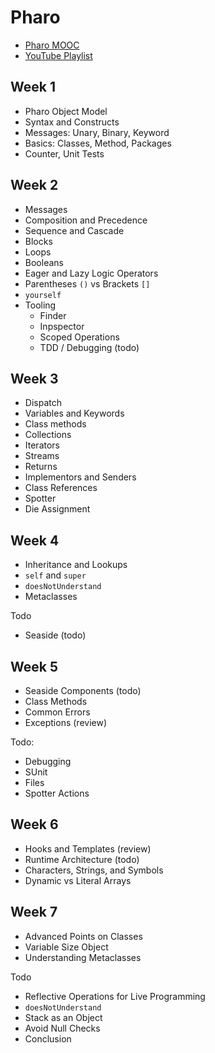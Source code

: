 # Pharo

- [Pharo MOOC](https://mooc.pharo.org/)
- [YouTube Playlist](https://www.youtube.com/playlist?list=PL2okA_2qDJ-kCHVcNXdO5wsUZJCY31zwf)

## Week 1

- Pharo Object Model
- Syntax and Constructs
- Messages: Unary, Binary, Keyword
- Basics: Classes, Method, Packages
- Counter, Unit Tests

## Week 2

- Messages
- Composition and Precedence
- Sequence and Cascade
- Blocks
- Loops
- Booleans
- Eager and Lazy Logic Operators
- Parentheses `()` vs Brackets `[]`
- `yourself`
- Tooling
  - Finder
  - Inpspector
  - Scoped Operations
  - TDD / Debugging (todo)

## Week 3

- Dispatch
- Variables and Keywords
- Class methods
- Collections
- Iterators
- Streams
- Returns
- Implementors and Senders
- Class References
- Spotter
- Die Assignment

## Week 4

- Inheritance and Lookups
- `self` and `super`
- `doesNotUnderstand`
- Metaclasses

Todo

- Seaside (todo)

## Week 5

- Seaside Components (todo)
- Class Methods
- Common Errors
- Exceptions (review)

Todo:

- Debugging
- SUnit
- Files
- Spotter Actions

## Week 6

- Hooks and Templates (review)
- Runtime Architecture (todo)
- Characters, Strings, and Symbols
- Dynamic vs Literal Arrays

## Week 7

- Advanced Points on Classes
- Variable Size Object
- Understanding Metaclasses

Todo

- Reflective Operations for Live Programming
- `doesNotUnderstand`
- Stack as an Object
- Avoid Null Checks
- Conclusion
